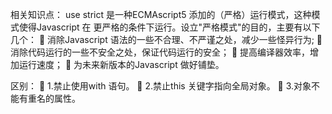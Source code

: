 相关知识点：
use strict 是一种ECMAscript5 添加的（严格）运行模式，这种模式使得Javascript 在
更严格的条件下运行。设立"严格模式"的目的，主要有以下几个：
 消除Javascript 语法的一些不合理、不严谨之处，减少一些怪异行为;
 消除代码运行的一些不安全之处，保证代码运行的安全；
 提高编译器效率，增加运行速度；
 为未来新版本的Javascript 做好铺垫。

区别：
 1.禁止使用with 语句。
 2.禁止this 关键字指向全局对象。
 3.对象不能有重名的属性。